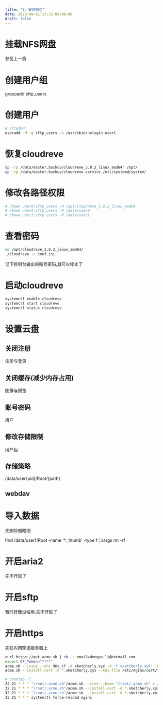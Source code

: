 ```yaml
---
title: "8、安装网盘"
date: 2023-08-01T17:32:08+08:00
draft: false
---
```


# 挂载NFS网盘
参见上一篇

# 创建用户组

groupadd sftp_users


# 创建用户
``` bash
# sftp账户
useradd -M -g sftp_users -s /usr/sbin/nologin user1
```

# 恢复cloudreve
``` bash
cp -rp /data/master.backup/cloudreve_3.8.2_linux_amd64* /opt/
cp -rp /data/master.backup/cloudreve.service /etc/systemd/system/
```

# 修改各路径权限
``` bash
# chown user0:sftp_users -R /opt/cloudreve_3.8.2_linux_amd64
# chown user0:sftp_users -R /data/user0
# chown user1:sftp_users -R /data/user1
```

# 查看密码
``` bash
cd /opt/cloudreve_3.8.2_linux_amd64/
./cloudreve -c conf.ini
```

记下控制台输出的账号密码,就可以停止了

<!-- 然后执行 -->
<!-- chown user0:sftp_users -R /opt/cloudreve_3.8.2_linux_amd64 -->





# 启动cloudreve
``` bash
systemctl enable cloudreve
systemctl start cloudreve
systemctl status cloudreve
```

# 设置云盘

## 关闭注册
注册与登录

## 关闭缓存(减少内存占用)
图像与预览

## 账号密码
用户

## 修改存储限制
用户组


## 存储策略
/data/user{uid}/Root/{path}


## webdav


# 导入数据
先删除缩略图

find /data/user1/Root -name '*._thumb' -type f | xargs rm -rf




# 开启aria2
先不开启了

# 开启sftp
暂时好像没啥用,先不开启了


# 开启https
先在内网穿透服务器上
<!-- KMtQJewUgUZWlND7K-RBjBLS5pW3LdhTgoCjWxUa -->

``` bash
curl https://get.acme.sh | sh -s email=dongpo.li@hotmail.com
export CF_Token="****"
acme.sh --issue --dns dns_cf -d sketcherly.xyz -d '*.sketcherly.xyz' -d '*.*.sketcherly.xyz'
acme.sh --install-cert -d *.sketcherly.xyz --key-file /etc/nginx/cert/files.sketcherly.xyz.key --fullchain-file /etc/nginx/cert/files.sketcherly.xyz.crt --reloadcmd "systemctl force-reload nginx"
```

``` bash
# crontab -l
22 21 * * * "/root/.acme.sh"/acme.sh --cron --home "/root/.acme.sh" > /dev/null
32 21 * * * "/root/.acme.sh"/acme.sh --install-cert -d *.sketcherly.xyz --key-file /etc/nginx/cert/files.sketcherly.xyz.key --fullchain-file /etc/nginx/cert/files.sketcherly.xyz.crt --reloadcmd "systemctl force-reload nginx"
32 21 * * * "/root/.acme.sh"/acme.sh --install-cert -d *.sketcherly.xyz --key-file /etc/nginx/cert/grafana.sketcherly.xyz.key --fullchain-file /etc/nginx/cert/grafana.sketcherly.xyz.crt --reloadcmd "systemctl force-reload nginx"
33 21 * * * systemctl force-reload nginx
```
